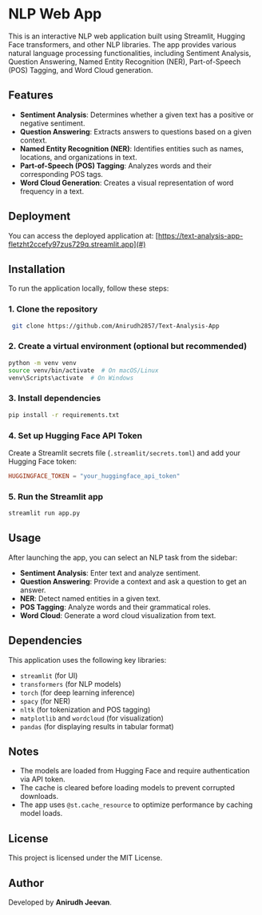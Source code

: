 # NLP Web App

This is an interactive NLP web application built using Streamlit, Hugging Face transformers, and other NLP libraries. The app provides various natural language processing functionalities, including Sentiment Analysis, Question Answering, Named Entity Recognition (NER), Part-of-Speech (POS) Tagging, and Word Cloud generation.

## Features
- **Sentiment Analysis**: Determines whether a given text has a positive or negative sentiment.
- **Question Answering**: Extracts answers to questions based on a given context.
- **Named Entity Recognition (NER)**: Identifies entities such as names, locations, and organizations in text.
- **Part-of-Speech (POS) Tagging**: Analyzes words and their corresponding POS tags.
- **Word Cloud Generation**: Creates a visual representation of word frequency in a text.

## Deployment
You can access the deployed application at: [https://text-analysis-app-fletzht2ccefy97zus729q.streamlit.app](#) 

## Installation

To run the application locally, follow these steps:

### 1. Clone the repository
```bash
 git clone https://github.com/Anirudh2857/Text-Analysis-App
```

### 2. Create a virtual environment (optional but recommended)
```bash
python -m venv venv
source venv/bin/activate  # On macOS/Linux
venv\Scripts\activate  # On Windows
```

### 3. Install dependencies
```bash
pip install -r requirements.txt
```

### 4. Set up Hugging Face API Token
Create a Streamlit secrets file (`.streamlit/secrets.toml`) and add your Hugging Face token:
```toml
HUGGINGFACE_TOKEN = "your_huggingface_api_token"
```

### 5. Run the Streamlit app
```bash
streamlit run app.py
```

## Usage
After launching the app, you can select an NLP task from the sidebar:

- **Sentiment Analysis**: Enter text and analyze sentiment.
- **Question Answering**: Provide a context and ask a question to get an answer.
- **NER**: Detect named entities in a given text.
- **POS Tagging**: Analyze words and their grammatical roles.
- **Word Cloud**: Generate a word cloud visualization from text.

## Dependencies
This application uses the following key libraries:
- `streamlit` (for UI)
- `transformers` (for NLP models)
- `torch` (for deep learning inference)
- `spacy` (for NER)
- `nltk` (for tokenization and POS tagging)
- `matplotlib` and `wordcloud` (for visualization)
- `pandas` (for displaying results in tabular format)

## Notes
- The models are loaded from Hugging Face and require authentication via API token.
- The cache is cleared before loading models to prevent corrupted downloads.
- The app uses `@st.cache_resource` to optimize performance by caching model loads.

## License
This project is licensed under the MIT License.

## Author
Developed by **Anirudh Jeevan**.

